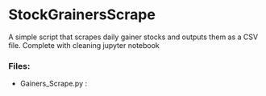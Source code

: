 # StockGrainersScrape
A simple script that scrapes daily gainer stocks and outputs them as a CSV file. Complete with cleaning jupyter notebook

### Files:
- Gainers_Scrape.py : 

